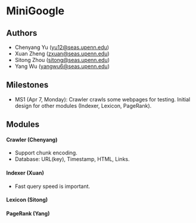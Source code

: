 # MiniGoogle

## Authors
* 	Chenyang Yu 	(yu12@seas.upenn.edu)
* 	Xuan Zheng 		(zxuan@seas.upenn.edu)
* 	Sitong Zhou 	(sitong@seas.upenn.edu)
* 	Yang Wu 		(yangwu6@seas.upenn.edu)

## Milestones
*	MS1 (Apr 7, Monday): 
	Crawler crawls some webpages for testing. 
	Initial design for other modules (Indexer, Lexicon, PageRank).

## Modules
#### Crawler (Chenyang)
* 	Support chunk encoding.
* 	Database: URL(key), Timestamp, HTML, Links.

#### Indexer (Xuan)
*	Fast query speed is important.

#### Lexicon (Sitong)

#### PageRank (Yang)